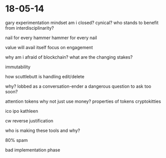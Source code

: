 # 18-05-14

gary
experimentation mindset
am i closed? cynical?
who stands to benefit from interdisciplinarity?

nail for every hammer
hammer for every nail

value will avail itself
focus on engagement

why am i afraid of blockchain?
what are the changing stakes?

immutability

how scuttlebutt is handling edit/delete

why? lobbed as a conversation-ender
a dangerous question to ask too soon?

attention tokens
why not just use money?
properties of tokens
cryptokitties

ico ipo kathleen

cw reverse justification

who is making these tools and why?

80% spam

bad implementation phase
